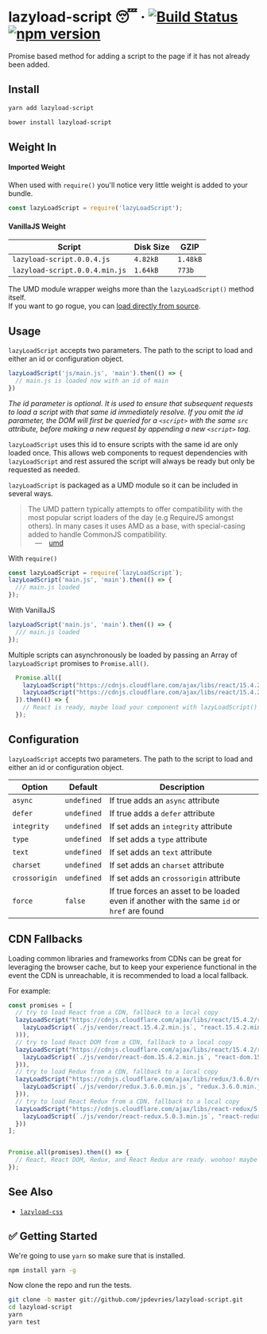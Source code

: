 # lazyload-script 😴 &middot; [![Build Status](https://travis-ci.org/jpdevries/lazyload-script.svg?branch=master)](https://travis-ci.org/jpdevries/lazyload-script) [![npm version](https://badge.fury.io/js/lazyload-script.svg)](https://badge.fury.io/js/lazyload-script)

Promise based method for adding a script to the page if it has not already been added.

##  Install

```bash
yarn add lazyload-script
```

```bash
bower install lazyload-script
```

## Weight In
#### Imported Weight
When used with `require()` you'll notice very little weight is added to your bundle.

```js
const lazyLoadScript = require('lazyLoadScript');
```

#### VanillaJS Weight
| Script        | Disk Size           | GZIP  |
| ------------- | ------------- | ----- |
| `lazyload-script.0.0.4.js`      | `4.82kB`      |   `1.48kB` |
| `lazyload-script.0.0.4.min.js`      | `1.64kB`      |   `773b` |

The UMD module wrapper weighs more than the `lazyLoadScript()` method itself.  
If you want to go rogue, you can [load directly from source](https://github.com/jpdevries/lazyload-script/blob/master/lazyload-script.js).

## Usage

`lazyLoadScript` accepts two parameters. The path to the script to load and either an id or configuration object.

```js
lazyLoadScript('js/main.js', 'main').then(() => {
  // main.js is loaded now with an id of main
})
```
_The id parameter is optional. It is used to ensure that subsequent requests to load a script with that same id immediately resolve. If you omit the id parameter, the DOM will first be queried for a `<script>` with the same `src` attribute, before making a new request by appending a new `<script>` tag._

`lazyLoadScript` uses this id to ensure scripts with the same id are only loaded once. This allows web components to request dependencies with `lazyLoadScript` and rest assured the script will always be ready but only be requested as needed.


`lazyLoadScript` is packaged as a UMD module so it can be included in several ways.

> The UMD pattern typically attempts to offer compatibility with the most popular script loaders of the day (e.g RequireJS amongst others). In many cases it uses AMD as a base, with special-casing added to handle CommonJS compatibility.  
&emsp;&mdash;&emsp;[umd](https://github.com/umdjs/umd)

With `require()`  
```js
const lazyLoadScript = require(`lazyLoadScript`);
lazyLoadScript('main.js', 'main').then(() => {
  /// main.js loaded
});

```

With VanillaJS
```js
lazyLoadScript('main.js', 'main').then(() => {
  /// main.js loaded
});
```

Multiple scripts can asynchronously be loaded by passing an Array of `lazyLoadScript` promises to `Promise.all()`.

```js
  Promise.all([
    lazyLoadScript("https://cdnjs.cloudflare.com/ajax/libs/react/15.4.2/react.min.js", "react.15.4.2.min.js"),
    lazyLoadScript("https://cdnjs.cloudflare.com/ajax/libs/react/15.4.2/react-dom.min.js", "react-dom.15.4.2.min.js")
  ]).then(() => {
    // React is ready, maybe load your component with lazyLoadScript() now?
  });
```

## Configuration

`lazyLoadScript` accepts two parameters. The path to the script to load and either an id or configuration object.

| Option        | Default           | Description  |
| ------------- | ------------- | ----- |
| `async`      | `undefined`      |   If true adds an `async` attribute |
| `defer`      | `undefined`      |   If true adds a `defer` attribute |
| `integrity`      | `undefined`      |   If set adds an `integrity` attribute |
| `type`      | `undefined`      |   If set adds a `type` attribute |
| `text`      | `undefined`      |   If set adds an `text` attribute |
| `charset`      | `undefined`      |   If set adds an `charset` attribute |
| `crossorigin`      | `undefined`      |   If set adds an `crossorigin` attribute |
| `force`      | `false`      |   If true forces an asset to be loaded even if another with the same `id` or `href` are found |

## CDN Fallbacks

Loading common libraries and frameworks from CDNs can be great for leveraging the browser cache, but to keep your experience functional in the event the CDN is unreachable, it is recommended to load a local fallback.

For example:

```js
const promises = [
  // try to load React from a CDN, fallback to a local copy
  lazyLoadScript("https://cdnjs.cloudflare.com/ajax/libs/react/15.4.2/react.min.js", "react.15.4.2.min.js").catch((err => (
    lazyLoadScript(`./js/vendor/react.15.4.2.min.js`, "react.15.4.2.min.js")
  ))),
  // try to load React DOM from a CDN, fallback to a local copy
  lazyLoadScript("https://cdnjs.cloudflare.com/ajax/libs/react/15.4.2/react-dom.min.js", "react-dom.15.4.2.min.js").catch((err => {
    lazyLoadScript(`./js/vendor/react-dom.15.4.2.min.js`, "react-dom.15.4.2.min.js")
  })),
  // try to load Redux from a CDN, fallback to a local copy
  lazyLoadScript("https://cdnjs.cloudflare.com/ajax/libs/redux/3.6.0/redux.min.js", "redux.3.6.0.min.js").catch((err => {
    lazyLoadScript(`./js/vendor/redux.3.6.0.min.js`, "redux.3.6.0.min.js")
  })),
  // try to load React Redux from a CDN, fallback to a local copy
  lazyLoadScript("https://cdnjs.cloudflare.com/ajax/libs/react-redux/5.0.3/react-redux.min.js", "react-redux.5.0.3.min.js").catch((err => {
    lazyLoadScript(`./js/vendor/react-redux.5.0.3.min.js`, "react-redux.5.0.3.min.js")
  }))
];


Promise.all(promises).then(() => {
  // React, React DOM, Redux, and React Redux are ready. woohoo! maybe load your component with lazyLoadScript() now?
});
```

## See Also
 - [`lazyload-css`](https://github.com/jpdevries/lazyload-css/tree/master#lazyload-css)

## ✅ Getting Started
We're going to use `yarn` so make sure that is installed.

```bash
npm install yarn -g
```

Now clone the repo and run the tests.

```bash
git clone -b master git://github.com/jpdevries/lazyload-script.git
cd lazyload-script
yarn
yarn test
```
